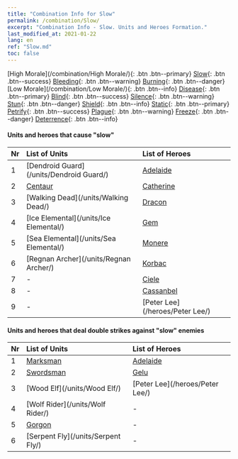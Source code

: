 ```yaml
---
title: "Combination Info for Slow"
permalink: /combination/Slow/
excerpt: "Combination Info - Slow. Units and Heroes Formation."
last_modified_at: 2021-01-22
lang: en
ref: "Slow.md"
toc: false
---
```


  [High Morale](/combination/High Morale/){: .btn .btn--primary} [Slow](/combination/Slow/){: .btn .btn--success} [Bleeding](/combination/Bleeding/){: .btn .btn--warning} [Burning](/combination/Burning/){: .btn .btn--danger} [Low Morale](/combination/Low Morale/){: .btn .btn--info} [Disease](/combination/Disease/){: .btn .btn--primary} [Blind](/combination/Blind/){: .btn .btn--success} [Silence](/combination/Silence/){: .btn .btn--warning} [Stun](/combination/Stun/){: .btn .btn--danger} [Shield](/combination/Shield/){: .btn .btn--info} [Static](/combination/Static/){: .btn .btn--primary} [Petrify](/combination/Petrify/){: .btn .btn--success} [Plague](/combination/Plague/){: .btn .btn--warning} [Freeze](/combination/Freeze/){: .btn .btn--danger} [Deterrence](/combination/Deterrence/){: .btn .btn--info} 


#### Units and heroes that cause \"slow\"

  | Nr |  List of Units  | List of Heroes | 
  |:---|:----------------|:---------------| 
  | 1 | [Dendroid Guard](/units/Dendroid Guard/) | [Adelaide](/heroes/Adelaide/) |
  | 2 | [Centaur](/units/Centaur/) | [Catherine](/heroes/Catherine/) |
  | 3 | [Walking Dead](/units/Walking Dead/) | [Dracon](/heroes/Dracon/) |
  | 4 | [Ice Elemental](/units/Ice Elemental/) | [Gem](/heroes/Gem/) |
  | 5 | [Sea Elemental](/units/Sea Elemental/) | [Monere](/heroes/Monere/) |
  | 6 | [Regnan Archer](/units/Regnan Archer/) | [Korbac](/heroes/Korbac/) |
  | 7 | - | [Ciele](/heroes/Ciele/) |
  | 8 | - | [Cassanbel](/heroes/Cassanbel/) |
  | 9 | - | [Peter Lee](/heroes/Peter Lee/) |


#### Units and heroes that deal double strikes against \"slow\" enemies

  | Nr |  List of Units  | List of Heroes | 
  |:---|:----------------|:---------------| 
  | 1 | [Marksman](/units/Marksman/) | [Adelaide](/heroes/Adelaide/) |
  | 2 | [Swordsman](/units/Swordsman/) | [Gelu](/heroes/Gelu/) |
  | 3 | [Wood Elf](/units/Wood Elf/) | [Peter Lee](/heroes/Peter Lee/) |
  | 4 | [Wolf Rider](/units/Wolf Rider/) | - |
  | 5 | [Gorgon](/units/Gorgon/) | - |
  | 6 | [Serpent Fly](/units/Serpent Fly/) | - |
